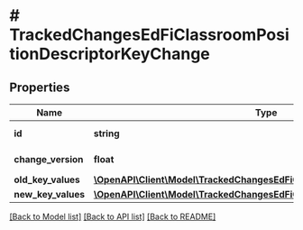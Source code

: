 # # TrackedChangesEdFiClassroomPositionDescriptorKeyChange

## Properties

Name | Type | Description | Notes
------------ | ------------- | ------------- | -------------
**id** | **string** | Resource identifier | [optional]
**change_version** | **float** | Change version | [optional]
**old_key_values** | [**\OpenAPI\Client\Model\TrackedChangesEdFiClassroomPositionDescriptorKey**](TrackedChangesEdFiClassroomPositionDescriptorKey.md) |  | [optional]
**new_key_values** | [**\OpenAPI\Client\Model\TrackedChangesEdFiClassroomPositionDescriptorKey**](TrackedChangesEdFiClassroomPositionDescriptorKey.md) |  | [optional]

[[Back to Model list]](../../README.md#models) [[Back to API list]](../../README.md#endpoints) [[Back to README]](../../README.md)

